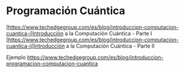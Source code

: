 # Programación Cuántica

[https://www.techedgegroup.com/es/blog/introduccion-computacion-cuantica-i]Introducción a la Computación Cuántica - Parte I
[https://www.techedgegroup.com/es/blog/introduccion-computacion-cuantica-ii]Introducción a la Computación Cuántica - Parte II

Ejemplo
https://www.techedgegroup.com/es/blog/introduccion-programacion-computacion-cuantica
